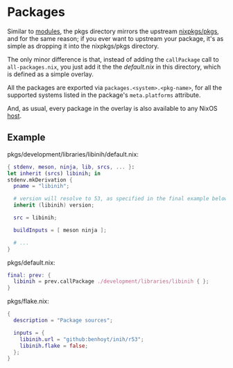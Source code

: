 # Packages
Similar to [modules](./modules.md), the pkgs directory mirrors the upstream
[nixpkgs/pkgs][pkgs], and for the same reason; if you ever want to upstream
your package, it's as simple as dropping it into the nixpkgs/pkgs directory.

The only minor difference is that, instead of adding the `callPackage` call to
`all-packages.nix`, you just add it the the _default.nix_ in this directory,
which is defined as a simple overlay.

All the packages are exported via `packages.<system>.<pkg-name>`, for all
the supported systems listed in the package's `meta.platforms` attribute.

And, as usual, every package in the overlay is also available to any NixOS
[host](../concepts/hosts.md).

## Example
pkgs/development/libraries/libinih/default.nix:
```nix
{ stdenv, meson, ninja, lib, srcs, ... }:
let inherit (srcs) libinih; in
stdenv.mkDerivation {
  pname = "libinih";

  # version will resolve to 53, as specified in the final example below
  inherit (libinih) version;

  src = libinih;

  buildInputs = [ meson ninja ];

  # ...
}
```

pkgs/default.nix:
```nix
final: prev: {
  libinih = prev.callPackage ./development/libraries/libinih { };
}
```

pkgs/flake.nix:
```nix
{
  description = "Package sources";

  inputs = {
    libinih.url = "github:benhoyt/inih/r53";
    libinih.flake = false;
  };
}
```

[pkgs]: https://github.com/NixOS/nixpkgs/tree/master/pkgs
